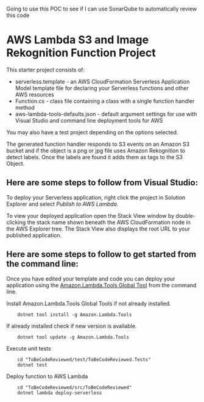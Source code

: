 Going to use this POC to see if I can use SonarQube to automatically review this code


# AWS Lambda S3 and Image Rekognition Function Project

This starter project consists of:
* serverless.template - an AWS CloudFormation Serverless Application Model template file for declaring your Serverless functions and other AWS resources
* Function.cs - class file containing a class with a single function handler method
* aws-lambda-tools-defaults.json - default argument settings for use with Visual Studio and command line deployment tools for AWS

You may also have a test project depending on the options selected.

The generated function handler responds to S3 events on an Amazon S3 bucket and if the object is a png or jpg file uses 
Amazon Rekognition to detect labels. Once the labels are found it adds them as tags to the S3 Object.

## Here are some steps to follow from Visual Studio:

To deploy your Serverless application, right click the project in Solution Explorer and select *Publish to AWS Lambda*.

To view your deployed application open the Stack View window by double-clicking the stack name shown beneath the AWS CloudFormation node in the AWS Explorer tree. The Stack View also displays the root URL to your published application.

## Here are some steps to follow to get started from the command line:

Once you have edited your template and code you can deploy your application using the [Amazon.Lambda.Tools Global Tool](https://github.com/aws/aws-extensions-for-dotnet-cli#aws-lambda-amazonlambdatools) from the command line.

Install Amazon.Lambda.Tools Global Tools if not already installed.
```
    dotnet tool install -g Amazon.Lambda.Tools
```

If already installed check if new version is available.
```
    dotnet tool update -g Amazon.Lambda.Tools
```

Execute unit tests
```
    cd "ToBeCodeReviewed/test/ToBeCodeReviewed.Tests"
    dotnet test
```

Deploy function to AWS Lambda
```
    cd "ToBeCodeReviewed/src/ToBeCodeReviewed"
    dotnet lambda deploy-serverless
```
